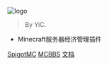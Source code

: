 ![logo](https://github.com/YiC200333/XConomy/raw/master/img.png)

> By YiC.
- Minecraft服务器经济管理插件

[SpigotMC](https://www.spigotmc.org/resources/xconomy.75669/)
[MCBBS](https://www.mcbbs.net/thread-962904-1-1.html)
[文档](README)